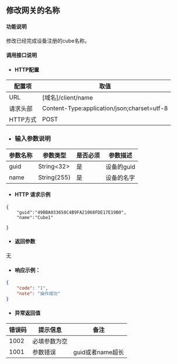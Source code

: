 ## 修改网关的名称

#### 功能说明

修改已经完成设备注册的cube名称。

#### 调用接口说明

* #### HTTP配置

| 配置项 | 取值 |
| --- | --- |
| URL | \[域名\]/client/name |
| 请求头部 | Content-Type:application/json;charset=utf-8 |
| HTTP方式 | POST |

* ### 输入参数说明

| 参数名称 | 参数类型 | 是否必须 | 参数描述 |
| --- | --- | --- | --- |
| guid | String&lt;32&gt; | 是 | 设备的guid |
| name | String\(255\) | 是 | 设备的名字 |

* #### HTTP 请求示例

```
{
    "guid":"49BBA033658C4B9FA21068FDE17E19B0",
    "name":"Cube1"

}
```

* #### 返回参数

无

* #### 响应示例：

```json
{
    "code": "1",
    "note": "操作成功"
}
```

* #### 异常返回值

| 错误码 | 提示信息 | 备注 |
| --- | --- | --- |
| 1002 | 必填参数为空 |  |
| 1001 | 参数错误 | guid或者name超长 |




